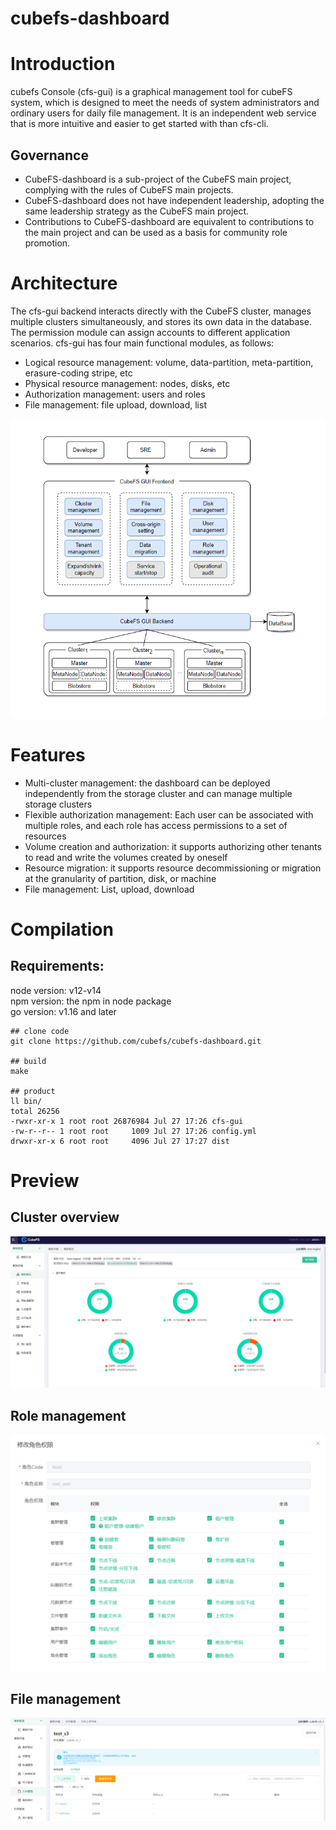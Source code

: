 # cubefs-dashboard

# Introduction
cubefs Console (cfs-gui) is a graphical management tool for cubeFS system, which is designed to meet the needs of system administrators and ordinary users for daily file management. It is an independent web service that is more intuitive and easier to get started with than cfs-cli.

## Governance
* CubeFS-dashboard is a sub-project of the CubeFS main project, complying with the rules of CubeFS main projects.
* CubeFS-dashboard does not have independent leadership, adopting the same leadership strategy as the CubeFS main project.
* Contributions to CubeFS-dashboard are equivalent to contributions to the main project and can be used as a basis for community role promotion.

# Architecture
The cfs-gui backend interacts directly with the CubeFS cluster, manages multiple clusters simultaneously, and stores its own data in the database. The permission module can assign accounts to different application scenarios. cfs-gui has four main functional modules, as follows:<br>
- Logical resource management: volume, data-partition, meta-partition, erasure-coding stripe, etc
- Physical resource management: nodes, disks, etc
- Authorization management: users and roles
- File management: file upload, download, list

<img src="https://github.com/cubefs/cubefs-dashboard/blob/main/pictures/architecture.png" align=center/>

# Features
- Multi-cluster management: the dashboard can be deployed independently from the storage cluster and can manage multiple storage clusters<br>
- Flexible authorization management: Each user can be associated with multiple roles, and each role has access permissions to a set of resources
- Volume creation and authorization: it supports authorizing other tenants to read and write the volumes created by oneself
- Resource migration: it supports resource decommissioning or migration at the granularity of partition, disk, or machine
- File management: List, upload, download<br>

# Compilation
## Requirements:
node version: v12-v14<br>
npm version: the npm in node package<br>
go version: v1.16 and later<br>

```
## clone code
git clone https://github.com/cubefs/cubefs-dashboard.git

## build
make

## product
ll bin/
total 26256
-rwxr-xr-x 1 root root 26876984 Jul 27 17:26 cfs-gui
-rw-r--r-- 1 root root     1009 Jul 27 17:26 config.yml
drwxr-xr-x 6 root root     4096 Jul 27 17:27 dist
```
# Preview
## Cluster overview
<img src="https://github.com/cubefs/cubefs-dashboard/blob/main/pictures/cluster_overview.png" align=center/>

## Role management
<img src="https://github.com/cubefs/cubefs-dashboard/blob/main/pictures/role_management.png" align=center/>

## File management
<img src="https://github.com/cubefs/cubefs-dashboard/blob/main/pictures/file_management.png" align=center/>

